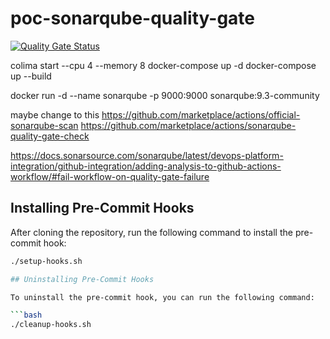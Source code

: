 # poc-sonarqube-quality-gate

[![Quality Gate Status](https://sonarcloud.io/api/project_badges/measure?project=kaiwanyawit-chawankul_poc-sonarqube-quality-gate&metric=alert_status)](https://sonarcloud.io/summary/new_code?id=kaiwanyawit-chawankul_poc-sonarqube-quality-gate)

colima start --cpu 4 --memory 8
docker-compose up -d
docker-compose up --build

docker run -d --name sonarqube -p 9000:9000 sonarqube:9.3-community

maybe change to this
https://github.com/marketplace/actions/official-sonarqube-scan
https://github.com/marketplace/actions/sonarqube-quality-gate-check

https://docs.sonarsource.com/sonarqube/latest/devops-platform-integration/github-integration/adding-analysis-to-github-actions-workflow/#fail-workflow-on-quality-gate-failure


## Installing Pre-Commit Hooks

After cloning the repository, run the following command to install the pre-commit hook:

```bash
./setup-hooks.sh

## Uninstalling Pre-Commit Hooks

To uninstall the pre-commit hook, you can run the following command:

```bash
./cleanup-hooks.sh